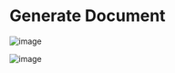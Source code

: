 # Generate Document

![image](https://user-images.githubusercontent.com/19383145/172067326-d53b5646-2c2e-4376-8742-dcdc7858455b.png)

![image](https://user-images.githubusercontent.com/19383145/172067346-caed1372-f6e6-40d7-b906-28b5e1ef6b6a.png)

